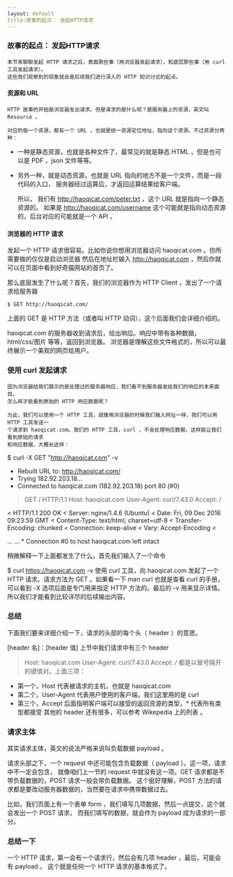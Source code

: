 ```yaml
---
layout: default
title:故事的起点： 发起HTTP请求
---
```


###  故事的起点： 发起HTTP请求

    本节来聊聊发起 HTTP 请求之后，表面那些事（用浏览器发起请求），和底层那些事（用 curl 工具发起请求）。
    这些我们观察到的现象就会是后续我们进行深入的 HTTP 知识讨论的起点。

####  资源和 URL

    HTTP 故事的开始是浏览器发出请求。但是请求的是什么呢？是服务器上的资源，英文叫 Resource 。

    对应的每一个资源，都有一个 URL ，也就是统一资源定位地址，指向这个资源。不过资源分两种：

- 一种是静态资源，也就是各种文件了，最常见的就是静态 HTML ，但是也可以是 PDF ，json 文件等等。
- 另外一种，就是动态资源，也就是 URL 指向的地方不是一个文件，而是一段代码的入口，
服务器经过运算后，才返回运算结果给客户端。

    所以， 我们有 http://haoqicat.com/peter.txt ，这个 URL 就是指向一个静态资源的。
    如果是 http://haoqicat.com/username 这个可能就是指向动态资源的，后台对应的可能就是一个 API 。

####  浏览器的 HTTP 请求

发起一个 HTTP 请求很容易。比如你说你想用浏览器访问 haoqicat.com 。你所需要做的仅仅是启动浏览器
然后在地址栏输入 http://haoqicat.com ，然后你就可以在页面中看到好奇猫网站的首页了。

那么底层发生了什么呢？首先，我们的浏览器作为 HTTP Client ，发出了一个请求给服务器

```
$ GET http://haoqicat.com/
```

上面的 GET 是 HTTP 方法（或者叫 HTTP 动词），这个后面我们会详细介绍的。

haoqicat.com 的服务器收到请求后，给出响应。响应中带有各种数据，html/css/图片 等等，返回到浏览器。
 浏览器是理解这些文件格式的，所以可以最终展示一个美观的网页给用户。

###  使用 curl 发起请求

    因为浏览器给我们展示的是处理过的服务器响应，我们看不到服务器发给我们的响应的本来面目。
    怎么样才能看到原始的 HTTP 响应数据呢？

    为此，我们可以使用一个 HTTP 工具，就像用浏览器的时候我们输入网址一样，我们可以用 HTTP 工具发送一
    个请求到 haoqicat.com。我们的 HTTP 工具，curl ，不会处理响应数据，这样能让我们看到原始的请求
    和响应数据，大概长这样：

$ curl -X GET "http://haoqicat.com" -v
* Rebuilt URL to: http://haoqicat.com/
*   Trying 182.92.203.18...
* Connected to haoqicat.com (182.92.203.18) port 80 (#0)
> GET / HTTP/1.1
> Host: haoqicat.com
> User-Agent: curl/7.43.0
> Accept: */*
>
< HTTP/1.1 200 OK
< Server: nginx/1.4.6 (Ubuntu)
< Date: Fri, 09 Dec 2016 09:23:59 GMT
< Content-Type: text/html; charset=utf-8
< Transfer-Encoding: chunked
< Connection: keep-alive
< Vary: Accept-Encoding
<
<!DOCTYPE html>
<html>
<head>
  <title>haoqicat</title>
  <meta charset="utf-8">
  <meta name="viewport" content="width=device-width, initial-scale=1" />
  ...
</head>
<body>
...

</body>
</html>
* Connection #0 to host haoqicat.com left intact

稍微解释一下上面都发生了什么。首先我们输入了一个命令

$ curl  https://haoqicat.com -v
使用 curl 工具，向 haoqicat.com 发起了一个 HTTP 请求。请求方法为 GET 。如果看一下 man curl
也就是查看 curl 的手册，可以看到 -X 选项后面是专门用来指定 HTTP 方法的。最后的 -v 用来显示详情。
所以我们才能看到比较详尽的后续输出内容。

###  总结

下面我们要来详细介绍一下，请求的头部的每个头（ header ）的意思。

[header 名]：[header 值]
上节中我们请求中有三个 header

> Host: haoqicat.com
> User-Agent: curl/7.43.0
> Accept: */*
都是以冒号隔开的键值对。上面三项：

- 第一个，Host 代表被请求的主机，也就是 haoqicat.com
- 第二个，User-Agent 代表用户使用的客户端，我们这里用的是 curl
- 第三个，Accept 后面指明客户端可以接受的返回资源的类型，* 代表所有类型都接受
其他的 header 还有很多，可以参考 Wikepedia 上的列表 。

###  请求主体

其实请求主体，英文的说法严格来说叫负载数据 payload 。

请求头部之下，一个 request 中还可能包含负载数据（ payload ）。这一项，请求中不一定会包含，
就像咱们上一节的 request 中就没有这一项。GET 请求都是不带负载数据的，POST 请求一般会带负载数据。
这个挺好理解，POST 方法的请求都是要改动服务器数据的，当然要在请求中携带数据过去。

比如，我们页面上有一个表单 form ，我们填写几项数据，然后一点提交，这个就会发出一个 POST 请求，
而我们填写的数据，就会作为 payload 成为请求的一部分。

###  总结一下

一个 HTTP 请求，第一会有一个请求行，然后会有几项 header ，最后，可能会有 payload 。
这个就是任何一个 HTTP 请求的基本格式了。

